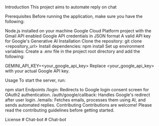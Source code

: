 Introduction
This project aims to automate reply on chat

Prerequisites
Before running the application, make sure you have the following:

Node.js installed on your machine
Google Cloud Platform project with the Gmail API enabled
Google API credentials in JSON format
A valid API key for Google's Generative AI
Installation
Clone the repository:
git clone <repository_url>
Install dependencies:
npm install
Set up environment variables:
Create a .env file in the project root directory and add the following:

GEMINI_API_KEY=<your_google_api_key>
Replace <your_google_api_key> with your actual Google API key.

Usage
To start the server, run:

npm start
Endpoints
/login: Redirects to Google login consent screen for OAuth2 authentication.
/auth/google/callback: Handles Google's redirect after user login.
/emails: Fetches emails, processes them using AI, and sends automated replies.
Contributing
Contributions are welcome! Please read the contributing guidelines before getting started.

License
#   C h a t - b o t  
 #   C h a t - b o t  
 